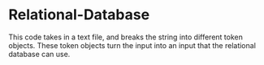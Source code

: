 # Relational-Database

This code takes in a text file, and breaks the string into different token objects. These token objects turn the input into an input that the relational database can use. 

